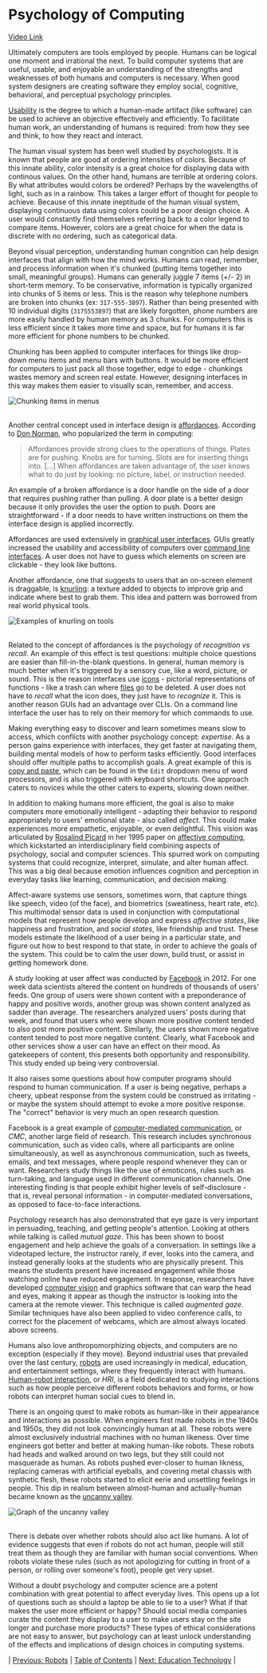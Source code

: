 # Psychology of Computing
[Video Link](https://youtu.be/DEHsvQ3Ylwg)

Ultimately computers are tools employed by people. Humans can be logical one moment and irrational the next. To build computer systems that are useful, usable, and enjoyable an understanding of the strengths and weaknesses of both humans and computers is necessary. When good system designers are creating software they employ social, cognitive, behavioral, and perceptual psychology principles.

[Usability](../glossary/README.md#usability) is the degree to which a human-made artifact (like software) can be used to achieve an objective effectively and efficiently. To facilitate human work, an understanding of humans is required: from how they see and think, to how they react and interact.

The human visual system has been well studied by psychologists. It is known that people are good at ordering intensities of colors. Because of this innate ability, color intensity is a great choice for displaying data with continous values. On the other hand, humans are terrible at ordering colors. By what attributes would colors be ordered? Perhaps by the wavelengths of light, such as in a rainbow. This takes a larger effort of thought for people to achieve. Because of this innate ineptitude of the human visual system, displaying continuous data using colors could be a poor design choice. A user would constantly find themselves referring back to a color legend to compare items. However, colors are a great choice for when the data is discrete with no ordering, such as categorical data.

Beyond visual perception, understanding human congnition can help design interfaces that align with how the mind works. Humans can read, remember, and process information when it's chunked (putting items together into small, meaningful groups). Humans can generally juggle 7 items (+/- 2) in short-term memory. To be conservative, information is typically organized into chunks of 5 items or less. This is the reason why telephone numbers are broken into chunks (ex: `317-555-3897`). Rather than being presented with 10 individual digits (`3175553897`) that are likely forgotten, phone numbers are more easily handled by human memory as 3 chunks. For computers this is less efficient since it takes more time and space, but for humans it is far more efficient for phone numbers to be chunked.

Chunking has been applied to computer interfaces for things like drop-down menu items and menu bars with buttons. It would be more efficient for computers to just pack all those together, edge to edge - chunkings wastes memory and screen real estate. However, designing interfaces in this way makes them easier to visually scan, remember, and access.

![Chunking items in menus](./chunking-ui.jpg)
<br /><br />

Another central concept used in interface design is [affordances](https://uxplanet.org/ux-design-glossary-how-to-use-affordances-in-user-interfaces-393c8e9686e4). According to [Don Norman](https://en.wikipedia.org/wiki/Don_Norman), who popularized the term in computing:

> Affordances provide strong clues to the operations of things. Plates are for pushing. Knobs are for turning. Slots are for inserting things into. [...] When affordances are taken advantage of, the user knows what to do just by looking: no picture, label, or instruction needed.

An example of a broken affordance is a door handle on the side of a door that requires pushing rather than pulling. A door plate is a better design because it only provides the user the option to push. Doors are straightforward - if a door needs to have written instructions on them the interface design is applied incorrectly.

Affordances are used extensively in [graphical user interfaces](../glossary/README.md#graphical-user-interface). GUIs greatly increased the usability and accessibility of computers over [command line interfaces](../glossary/README.md#command-line-interface). A user does not have to guess which elements on screen are clickable - they look like buttons.

Another affordance, one that suggests to users that an on-screen element is draggable, is [knurling](https://en.wikipedia.org/wiki/Knurling): a texture added to objects to improve grip and indicate where best to grab them. This idea and pattern was borrowed from real world physical tools.

![Examples of knurling on tools](./knurling.jpg)
<br /><br />

Related to the concept of affordances is the psychology of _recognition vs recall_. An example of this effect is test questions: multiple choice questions are easier than fill-in-the-blank questions. In general, human memory is much better when it's triggered by a sensory cue, like a word, picture, or sound. This is the reason interfaces use [icons](../glossary/README.md#icon) - pictorial representations of functions - like a trash can where [files](../glossary/README.md#file) go to be deleted. A user does not have to _recall_ what the icon does, they just have to _recognize_ it. This is another reason GUIs had an advantage over CLIs. On a command line interface the user has to rely on their memory for which commands to use.

Making everything easy to discover and learn sometimes means slow to access, which conflicts with another psychology concept: _expertise_. As a person gains experience with interfaces, they get faster at navigating them, building mental models of how to perform tasks efficiently. Good interfaces should offer multiple paths to accomplish goals. A great example of this is [copy and paste](../glossary/README.md#cut-copy-and-paste), which can be found in the `Edit` dropdown menu of word processors, and is also triggered with keyboard shortcuts. One approach caters to novices while the other caters to experts, slowing down neither.

In addition to making humans more efficient, the goal is also to make computers more emotionally intelligent - adapting their behavior to respond appropriately to users' emotional state - also called _affect_. This could make experiences more empathetic, enjoyable, or even delightful. This vision was articulated by [Rosalind Picard](https://en.wikipedia.org/wiki/Rosalind_Picard) in her 1995 paper on [affective computing](../glossary/README.md#affective-computing), which kickstarted an interdisciplinary field combining aspects of psychology, social and computer sciences. This spurred work on computing systems that could recognize, interpret, simulate, and alter human affect. This was a big deal because emotion influences cognition and perception in everyday tasks like learning, communication, and decision making.

Affect-aware systems use sensors, sometimes worn, that capture things like speech, video (of the face), and biometrics (sweatiness, heart rate, etc). This multimodal sensor data is used in conjunction with computational models that represent how people develop and express _affective states_, like happiness and frustration, and _social states_, like friendship and trust. These models estimate the likelihood of a user being in a particular state, and figure out how to best respond to that state, in order to achieve the goals of the system. This could be to calm the user down, build trust, or assist in getting homework done.

A study looking at user affect was conducted by [Facebook](https://en.wikipedia.org/wiki/Facebook,_Inc.) in 2012. For one week data scientists altered the content on hundreds of thousands of users' feeds. One group of users were shown content with a preponderance of happy and positive words, another group was shown content analyzed as sadder than average. The researchers analyzed users' posts during that week, and found that users who were shown more positive content tended to also post more positive content. Similarly, the users shown more negative content tended to post more negative content. Clearly, what Facebook and other services show a user can have an effect on their mood. As gatekeepers of content, this presents both opportunity and responsibility. This study ended up being very controversial.

It also raises some questions about how computer programs should respond to human communication. If a user is being negative, perhaps a cheery, upbeat response from the system could be construed as irritating - or maybe the system should attempt to evoke a more positive response. The "correct" behavior is very much an open research question.

Facebook is a great example of [computer-mediated communication](../glossary/README.md#computer-mediated-communication), or _CMC_, another large field of research. This research includes synchronous communication, such as video calls, where all participants are online simultaneously, as well as asynchronous communication, such as tweets, emails, and text messages, where people respond whenever they can or want. Researchers study things like the use of emoticons, rules such as turn-taking, and language used in different communication channels. One interesting finding is that people exhibit higher levels of self-disclosure - that is, reveal personal information - in computer-mediated conversations, as opposed to face-to-face interactions.

Psychology research has also demonstrated that eye gaze is very important in persuading, teaching, and getting people's attention. Looking at others while talking is called _mutual gaze_. This has been shown to boost engagement and help achieve the goals of a conversation. In settings like a videotaped lecture, the instructor rarely, if ever, looks into the camera, and instead generally looks at the students who are physically present. This means the students present have increased engagement while those watching online have reduced engagement. In response, researchers have developed [computer vision](../glossary/README.md#computer-vision) and graphics software that can warp the head and eyes, making it appear as though the instructor is looking into the camera at the remote viewer. This technique is called _augmented gaze_. Similar techniques have also been applied to video conference calls, to correct for the placement of webcams, which are almost always located above screens.


Humans also love anthropomorphizing objects, and computers are no exception (especially if they move). Beyond industrial uses that prevailed over the last century, [robots](../glossary/README.md#robot) are used increasingly in medical, education, and entertainment settings, where they frequently interact with humans. [Human-robot interaction](../glossary/README.md#human-robot-interaction), or _HRI_, is a field dedicated to studying interactions such as how people perceive different robots behaviors and forms, or how robots can interpret human social cues to blend in.

There is an ongoing quest to make robots as human-like in their appearance and interactions as possible. When engineers first made robots in the 1940s and 1950s, they did not look convincingly human at all. These robots were almost exclusively industrial machines with no human likeness. Over time engineers got better and better at making human-like robots. These robots had heads and walked around on two legs, but they still could not masquerade as human. As robots pushed ever-closer to human likness, replacing cameras with artificial eyeballs, and covering metal chassis with synthetic flesh, these robots started to elicit eerie and unsettling feelings in people. This dip in realism between almost-human and actually-human became known as the [uncanny valley](../glossary/README.md#uncanny-valley).

![Graph of the uncanny valley](./uncanny-valley.jpg)
<br /><br />

There is debate over whether robots should also act like humans. A lot of evidence suggests that even if robots do not act human, people will still treat them as though they are familiar with human social conventions. When robots violate these rules (such as not apologizing for cutting in front of a person, or rolling over someone's foot), people get very upset.

Without a doubt psychology and computer science are a potent combination with great potential to affect everyday lives. This opens up a lot of questions such as should a laptop be able to lie to a user? What if that makes the user more efficient or happy? Should social media companies curate the content they display to a user to make users stay on the site longer and purchase more products? These types of ethical considerations are not easy to answer, but psychology can at least unlock understanding of the effects and implications of design choices in computing systems.

| [Previous: Robots](../37/README.md) | [Table of Contents](../README.md#table-of-contents) | [Next: Education Technology](../39/README.md) |
